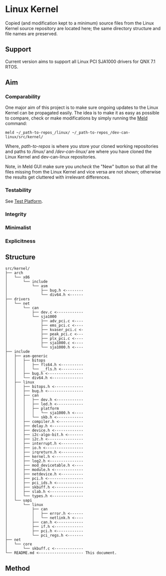 # Linux Kernel

Copied (and modification kept to a minimum) source files from the Linux Kernel
source repository are located here; the same directory structure and file names
are preserved.

## Support

Current version aims to support all Linux PCI SJA1000 drivers for QNX 7.1 RTOS.

## Aim

### Comparability

One major aim of this project is to make sure ongoing updates to the Linux
Kernel can be propagated easily. The idea is to make it as easy as possible to
compare, check or make modifications by simply running the
[Meld](https://meldmerge.org/) command:

    meld ~/_path-to-repos_/linux/ ~/_path-to-repos_/dev-can-linux/src/kernel/

Where, _path-to-repos_ is where you store your cloned working repositories and
paths to _/linux/_ and _/dev-can-linux/_ are where you have cloned the Linux
Kernel and dev-can-linux repositories.

Note, in Meld GUI make sure you *uncheck* the "New" button so that all the files
missing from the Linux Kernel and vice versa are not shown; otherwise the
results get cluttered with irrelevant differences.


### Testability

See [Test Platform](../../tests/image/).

### Integrity

### Minimalist

### Explicitness

## Structure

    src/kernel/
    ├── arch
    │   └── x86
    │       └── include
    │           └── asm
    │               ├── bug.h <--------
    │               └── div64.h <------
    ├── drivers
    │   └── net
    │       └── can
    │           ├── dev.c <------------
    │           └── sja1000
    │               ├── adv_pci.c <----
    │               ├── ems_pci.c <----
    │               ├── kvaser_pci.c <-
    │               ├── peak_pci.c <---
    │               ├── plx_pci.c <----
    │               ├── sja1000.c <----
    │               └── sja1000.h <----
    ├── include
    │   ├── asm-generic
    │   │   ├── bitops
    │   │   │   ├── fls64.h <----------
    │   │   │   └── __fls.h <----------
    │   │   ├── bug.h <----------------
    │   │   └── div64.h <--------------
    │   ├── linux
    │   │   ├── bitops.h <-------------
    │   │   ├── bug.h <----------------
    │   │   ├── can
    │   │   │   ├── dev.h <------------
    │   │   │   ├── led.h <------------
    │   │   │   ├── platform
    │   │   │   │   └── sja1000.h <----
    │   │   │   └── skb.h <------------
    │   │   ├── compiler.h <-----------
    │   │   ├── delay.h <--------------
    │   │   ├── device.h <-------------
    │   │   ├── i2c-algo-bit.h <-------
    │   │   ├── i2c.h <----------------
    │   │   ├── interrupt.h <----------
    │   │   ├── io.h <-----------------
    │   │   ├── irqreturn.h <----------
    │   │   ├── kernel.h <-------------
    │   │   ├── log2.h <---------------
    │   │   ├── mod_devicetable.h <----
    │   │   ├── module.h <-------------
    │   │   ├── netdevice.h <----------
    │   │   ├── pci.h <----------------
    │   │   ├── pci_ids.h <------------
    │   │   ├── skbuff.h <-------------
    │   │   ├── slab.h <---------------
    │   │   └── types.h <--------------
    │   └── uapi
    │       └── linux
    │           ├── can
    │           │   ├── error.h <------
    │           │   └── netlink.h <----
    │           ├── can.h <------------
    │           ├── if.h <-------------
    │           ├── pci.h <------------
    │           └── pci_regs.h <-------
    ├── net
    │   └── core
    │       └── skbuff.c <-------------
    └── README.md <-------------------- This document.


## Method
